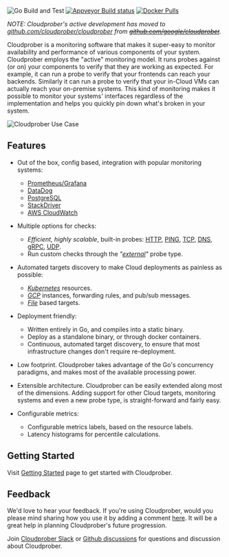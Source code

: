![Go Build and Test](https://github.com/google/cloudprober/workflows/Go%20Build%20and%20Test/badge.svg)
[![Appveyor Build status](https://ci.appveyor.com/api/projects/status/ypg1okxxfedwkksk?svg=true)](https://ci.appveyor.com/project/manugarg/cloudprober-wwcpu)
[![Docker Pulls](https://img.shields.io/docker/pulls/cloudprober/cloudprober.svg)](https://hub.docker.com/v2/repositories/cloudprober/cloudprober/)

_NOTE: Cloudprober's active development has moved to
[github.com/cloudprober/cloudprober](https://github.com/cloudprober/cloudprober)
from ~~[github.com/google/cloudprober](https://github.com/google/cloudprober)~~._

Cloudprober is a monitoring software that makes it super-easy to monitor
availability and performance of various components of your system. Cloudprober
employs the "active" monitoring model. It runs probes against (or on) your
components to verify that they are working as expected. For example, it can run
a probe to verify that your frontends can reach your backends. Similarly it can
run a probe to verify that your in-Cloud VMs can actually reach your on-premise
systems. This kind of monitoring makes it possible to monitor your systems'
interfaces regardless of the implementation and helps you quickly pin down
what's broken in your system.

![Cloudprober Use Case](http://cloudprober.org/diagrams/cloudprober_use_case.svg)

## Features

*  Out of the box, config based, integration with popular monitoring systems:
   * [Prometheus/Grafana](https://prometheus.io)
   * [DataDog](https://www.datadoghq.com/)
   * [PostgreSQL](https://www.postgresql.org/)
   * [StackDriver](https://cloud.google.com/stackdriver/)
   * [AWS CloudWatch](https://aws.amazon.com/cloudwatch/)

*  Multiple options for checks:
   *  _Efficient, highly scalable_, built-in probes:
      [HTTP](https://github.com/cloudprober/cloudprober/blob/master/probes/http/proto/config.proto),
      [PING](https://github.com/cloudprober/cloudprober/blob/master/probes/ping/proto/config.proto),
      [TCP](https://github.com/cloudprober/cloudprober/blob/master/probes/tcp/proto/config.proto),
      [DNS](https://github.com/cloudprober/cloudprober/blob/master/probes/dns/proto/config.proto),
      [gRPC](https://github.com/cloudprober/cloudprober/blob/master/probes/grpc/proto/config.proto),
      [UDP](https://github.com/cloudprober/cloudprober/blob/master/probes/udp/proto/config.proto).
   *  Run custom checks through the _"[external](https://cloudprober.org/how-to/external-probe/)"_ probe type.
 
*  Automated targets discovery to make Cloud deployments as painless as possible:
   * _[Kubernetes](https://cloudprober.org/how-to/run-on-kubernetes/#kubernetes-targets)_ resources.
   * _[GCP](https://github.com/cloudprober/cloudprober/blob/master/rds/gcp/proto/config.proto)_ instances, forwarding rules, and pub/sub messages.
   * _[File](https://github.com/cloudprober/cloudprober/blob/master/rds/file/proto/config.proto#L34)_ based targets.

*  Deployment friendly:
   * Written entirely in Go, and compiles into a static binary.
   * Deploy as a standalone binary, or through docker containers.
   * Continuous, automated target discovery, to ensure that most infrastructure changes don't require
     re-deployment.

*   Low footprint. Cloudprober takes advantage of the Go's concurrency paradigms,
    and makes most of the available processing power.

*   Extensible architecture. Cloudprober can be easily extended along most of
    the dimensions. Adding support for other Cloud targets, monitoring systems
    and even a new probe type, is straight-forward and fairly easy.
    
*  Configurable metrics:
   * Configurable metrics labels, based on the resource labels.
   * Latency histograms for percentile calculations.

## Getting Started

Visit [Getting Started](http://cloudprober.org/getting-started) page to get
started with Cloudprober.

## Feedback
    
We'd love to hear your feedback. If you're using Cloudprober, would you please
mind sharing how you use it by adding a comment [here](
https://github.com/cloudprober/cloudprober/discussions/121). It will be a great help in
planning Cloudprober's future progression.

Join [Cloudprober Slack](https://join.slack.com/t/cloudprober/shared_invite/enQtNjA1OTkyOTk3ODc3LWQzZDM2ZWUyNTI0M2E4NmM4NTIyMjM5M2E0MDdjMmU1NGQ3NWNiMjU4NTViMWMyMjg0M2QwMDhkZGZjZmFlNGE) or [Github discussions](
https://github.com/cloudprober/cloudprober/discussions) for questions and discussion
about Cloudprober.
